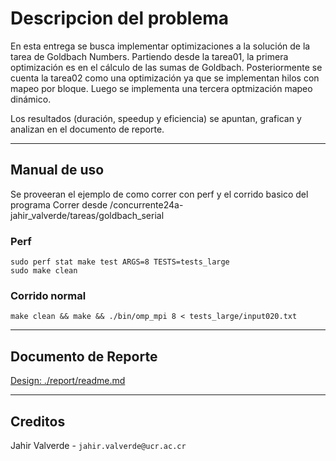 # Descripcion del problema

En esta entrega se busca implementar optimizaciones a la solución de la tarea
de Goldbach Numbers. Partiendo desde la tarea01, la primera optimización es en
el cálculo de las sumas de Goldbach. Posteriormente se cuenta la tarea02 como
una optimización ya que se implementan hilos con mapeo por bloque. Luego
se implementa una tercera optmización mapeo dinámico.

Los resultados (duración, speedup y eficiencia) se apuntan, grafican y analizan
en el documento de reporte.

---

## Manual de uso

Se proveeran el ejemplo de como correr con perf y el corrido basico del programa
Correr desde /concurrente24a-jahir_valverde/tareas/goldbach_serial

### Perf

`sudo perf stat make test ARGS=8 TESTS=tests_large`  
`sudo make clean`

### Corrido normal

`make clean && make && ./bin/omp_mpi 8 < tests_large/input020.txt`

---

## Documento de Reporte

[Design: ./report/readme.md](./report/readme.md)

---

## Creditos

Jahir Valverde - `jahir.valverde@ucr.ac.cr`
